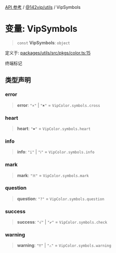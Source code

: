 [API 参考](../../../index.md) / [@142vip/utils](../index.md) / VipSymbols

# 变量: VipSymbols

> `const` **VipSymbols**: `object`

定义于: [packages/utils/src/pkgs/color.ts:15](https://github.com/142vip/core-x/blob/58a4aca72f73ebc92491a458c9b83754486dc296/packages/utils/src/pkgs/color.ts#L15)

终端标记

## 类型声明

### error

> **error**: `"×"` \| `"✖"` = `VipColor.symbols.cross`

### heart

> **heart**: `"❤"` = `VipColor.symbols.heart`

### info

> **info**: `"i"` \| `"ℹ"` = `VipColor.symbols.info`

### mark

> **mark**: `"※"` = `VipColor.symbols.mark`

### question

> **question**: `"?"` = `VipColor.symbols.question`

### success

> **success**: `"√"` \| `"✔"` = `VipColor.symbols.check`

### warning

> **warning**: `"‼"` \| `"⚠"` = `VipColor.symbols.warning`
